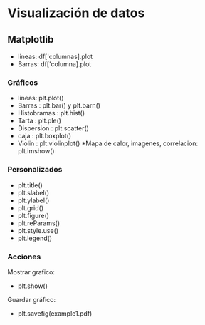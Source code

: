 # Visualización de datos

## Matplotlib

* lineas: df['columnas].plot
* Barras: df['columna].plot

### Gráficos

* lineas: plt.plot()
* Barras : plt.bar() y plt.barn()
* Histobramas : plt.hist()
* Tarta : plt.ple()
* Dispersion : plt.scatter()
* caja : plt.boxplot()
* Violin : plt.violinplot()
*Mapa de calor, imagenes, correlacion: plt.imshow()

### Personalizados

* plt.title()
* plt.slabel()
* plt.ylabel()
* plt.grid()
* plt.figure()
* plt.reParams()
* plt.style.use()
* plt.legend()

### Acciones
Mostrar grafico:
* plt.show()

Guardar gráfico:
* plt.savefig(example1.pdf)








